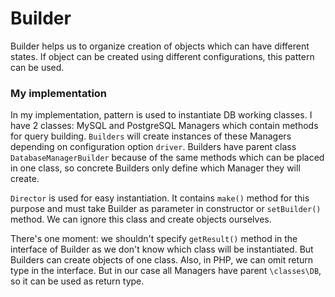 # Builder

Builder helps us to organize creation of objects which can have different states. If object can be created using different configurations, this pattern can be used.

### My implementation

In my implementation, pattern is used to instantiate DB working classes. I have 2 classes: MySQL and PostgreSQL Managers which contain methods for query building. `Builders` will create instances of these Managers depending on configuration option `driver`. Builders have parent class `DatabaseManagerBuilder` because of the same methods which can be placed in one class, so concrete Builders only define which Manager they will create.

`Director` is used for easy instantiation. It contains `make()` method for this purpose and must take Builder as parameter in constructor or `setBuilder()` method. We can ignore this class and create objects ourselves.

There's one moment: we shouldn't specify `getResult()` method in the interface of Builder as we don't know which class will be instantiated. But Builders can create objects of one class. Also, in PHP, we can omit return type in the interface. But in our case all Managers have parent `\classes\DB`, so it can be used as return type.